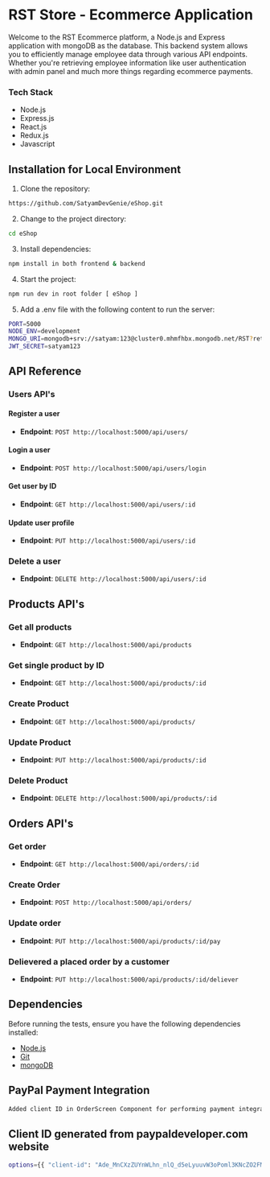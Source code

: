# RST Store - Ecommerce Application

Welcome to the RST Ecommerce platform, a Node.js and Express application with mongoDB as the database. This backend system allows you to efficiently manage employee data through various API endpoints. Whether you're retrieving employee information like user authentication with admin panel and much more things regarding ecommerce payments.

### Tech Stack

- Node.js
- Express.js
- React.js
- Redux.js
- Javascript


## Installation for Local Environment

1. Clone the repository:

```bash
https://github.com/SatyamDevGenie/eShop.git
```

2. Change to the project directory:

```bash
cd eShop
```

3. Install dependencies:

```bash
npm install in both frontend & backend
```

4. Start the project:

```bash
npm run dev in root folder [ eShop ]
```

5. Add a .env file with the following content to run the server:

```bash
PORT=5000
NODE_ENV=development
MONGO_URI=mongodb+srv://satyam:123@cluster0.mhmfhbx.mongodb.net/RST?retryWrites=true&w=majority
JWT_SECRET=satyam123
```


## API Reference

### Users API's

#### Register a user

- **Endpoint**: `POST http://localhost:5000/api/users/`


#### Login a user

- **Endpoint**: `POST http://localhost:5000/api/users/login`


#### Get user by ID

- **Endpoint**: `GET http://localhost:5000/api/users/:id`

#### Update user profile

- **Endpoint**: `PUT http://localhost:5000/api/users/:id`


### Delete a user

- **Endpoint**: `DELETE http://localhost:5000/api/users/:id`




## Products API's

### Get all products

- **Endpoint**: `GET http://localhost:5000/api/products`

### Get single product by ID

- **Endpoint**: `GET http://localhost:5000/api/products/:id`

### Create Product 

- **Endpoint**: `GET http://localhost:5000/api/products/`

### Update Product 

- **Endpoint**: `PUT http://localhost:5000/api/products/:id`

### Delete Product 

- **Endpoint**: `DELETE http://localhost:5000/api/products/:id`




## Orders API's

### Get order

- **Endpoint**: `GET http://localhost:5000/api/orders/:id`

### Create Order

- **Endpoint**: `POST http://localhost:5000/api/orders/`

### Update order

- **Endpoint**: `PUT http://localhost:5000/api/products/:id/pay`

### Delievered a placed order by a customer

- **Endpoint**: `PUT http://localhost:5000/api/products/:id/deliever`



## Dependencies

Before running the tests, ensure you have the following dependencies installed:

- [Node.js](https://nodejs.org/)
- [Git](https://www.git.com/)
- [mongoDB](https://www.npmjs.com/package/mongodb)


## PayPal Payment Integration


```bash
Added client ID in OrderScreen Component for performing payment integration in  my application
```

## Client ID generated from paypaldeveloper.com website

```bash
options={{ "client-id": "Ade_MnCXzZUYnWLhn_nlQ_d5eLyuuvW3oPoml3KNcZO2FMFgeqywIOPT3HW3pywVo45_Hf_AEYDdHRkf", components: "buttons", }}
```



